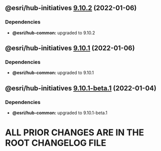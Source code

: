 ## @esri/hub-initiatives [9.10.2](https://github.com/Esri/hub.js/compare/@esri/hub-initiatives@9.10.1...@esri/hub-initiatives@9.10.2) (2022-01-06)





### Dependencies

* **@esri/hub-common:** upgraded to 9.10.2

## @esri/hub-initiatives [9.10.1](https://github.com/Esri/hub.js/compare/@esri/hub-initiatives@9.10.0...@esri/hub-initiatives@9.10.1) (2022-01-06)





### Dependencies

* **@esri/hub-common:** upgraded to 9.10.1

## @esri/hub-initiatives [9.10.1-beta.1](https://github.com/Esri/hub.js/compare/@esri/hub-initiatives@9.10.0...@esri/hub-initiatives@9.10.1-beta.1) (2022-01-04)

### Dependencies

- **@esri/hub-common:** upgraded to 9.10.1-beta.1

# ALL PRIOR CHANGES ARE IN THE ROOT CHANGELOG FILE
